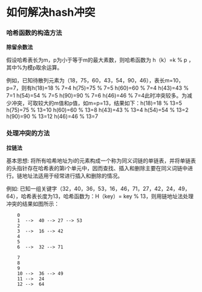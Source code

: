 # 如何解决hash冲突

### 哈希函数的构造方法

**除留余数法**

假设哈希表长为m，p为小于等于m的最大素数，则哈希函数为 h（k）=k % p ，其中%为模p取余运算。

例如，已知待散列元素为（18，75，60，43，54，90，46），表长m=10，p=7，则有h(18)=18 % 7=4 h(75)=75 % 7=5 h(60)=60 % 7=4 h(43)=43 % 7=1 h(54)=54 % 7=5 h(90)=90 % 7=6 h(46)=46 % 7=4此时冲突较多。为减少冲突，可取较大的m值和p值，如m=p=13，结果如下：h(18)=18 % 13=5 h(75)=75 % 13=10 h(60)=60 % 13=8 h(43)=43 % 13=4 h(54)=54 % 13=2 h(90)=90 % 13=12 h(46)=46 % 13=7  


### 处理冲突的方法

**拉链法**

基本思想: 将所有哈希地址为i的元素构成一个称为同义词链的单链表，并将单链表的头指针存在哈希表的第i个单元中，因而查找、插入和删除主要在同义词链中进行。链地址法适用于经常进行插入和删除的情况。

例如: 已知一组关键字（32，40，36，53，16，46，71，27，42，24，49，64），哈希表长度为13，哈希函数为：H（key）= key % 13，则用链地址法处理冲突的结果如图所示：

```
    0
    1  -->  40 --> 27 --> 53
    2
    3  -->  16 --> 42
    4
    5
    6  -->  32 --> 71

    7
    8
    9
    10 -->  36 --> 49
    11 -->  24
    12 -->  64

```

